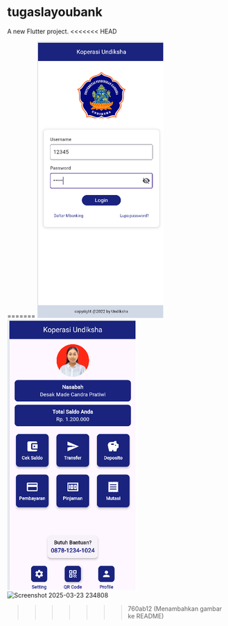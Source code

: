 # tugaslayoubank

A new Flutter project.
<<<<<<< HEAD

=======
![alt text](<Screenshot 2025-03-23 201854.png>)
![alt text](<Screenshot 2025-03-23 234808.png>)
![Screenshot 2025-03-23 234808](https://github.com/user-attachments/assets/933827a2-5bc4-4efb-9e88-bb68f7b096e3)


> > > > > > > 760ab12 (Menambahkan gambar ke README)
